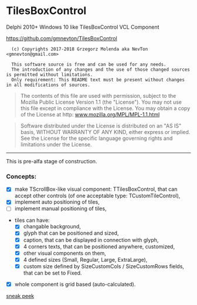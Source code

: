 # TilesBoxControl
Delphi 2010+ Windows 10 like TilesBoxControl VCL Component

https://github.com/gmnevton/TilesBoxControl

```
  (c) Copyrights 2017-2018 Grzegorz Molenda aka NevTon <gmnevton@gmail.com>
  
  This software source is free and can be used for any needs. 
  The introduction of any changes and the use of those changed sources is permitted without limitations. 
  Only requirement: This README text must be present without changes in all modifications of sources.
```  

  > The contents of this file are used with permission, 
  > subject to the Mozilla Public License Version 1.1 (the "License"). 
  > You may not use this file except in compliance with the License. 
  > You may obtain a copy of the License at http: www.mozilla.org/MPL/MPL-1.1.html

  > Software distributed under the License is distributed on an "AS IS" basis, 
  > WITHOUT WARRANTY OF ANY KIND, either express or implied. 
  > See the License for the specific language governing rights and limitations under the License.

-----

This is pre-alfa stage of construction.

### Concepts:
  - [x] make TScrollBox-like visual component: TTilesBoxControl, 
    that can accept other controls (of one acceptable type: TCustomTileControl),
  - [x] implement auto positioning of tiles,
  - [ ] implement manual positioning of tiles,
  - tiles can have:
    - [x] changable background,
    - [x] glyph that can be positioned and sized,
    - [x] caption, that can be displayed in connection with glyph,
    - [x] 4 corners texts, that can be positioned anywhere, customized,
    - [x] other visual components on them,
    - [x] 4 defined sizes (Small, Regular, Large, ExtraLarge),
    - [x] custom size defined by SizeCustomCols / SizeCustomRows fields, that can be set to Fixed.
  - [x] whole component is grid based (auto-calculated).

[sneak peek](./tiles_box_control_alfa.png)

